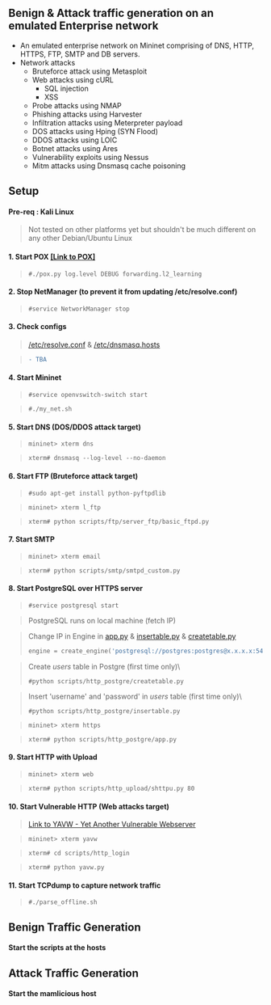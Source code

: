 ## Benign & Attack traffic generation on an emulated Enterprise network
* An emulated enterprise network on Mininet comprising of DNS, HTTP, HTTPS, FTP, SMTP and DB servers.
* Network attacks
  * Bruteforce attack using Metasploit
  * Web attacks using cURL
    * SQL injection
    * XSS
  * Probe attacks using NMAP
  * Phishing attacks using Harvester
  * Infiltration attacks using Meterpreter payload
  * DOS attacks using Hping (SYN Flood)
  * DDOS attacks using LOIC
  * Botnet attacks using Ares
  * Vulnerability exploits using Nessus
  * Mitm attacks using Dnsmasq cache poisoning
  
## Setup

#### Pre-req : Kali Linux
> Not tested on other platforms yet but shouldn't be much different on any other Debian/Ubuntu Linux

#### 1. Start POX [[Link to POX]](https://github.com/noxrepo/pox "POX Repo")
> ```console
> #./pox.py log.level DEBUG forwarding.l2_learning
> ```

#### 2. Stop NetManager (to prevent it from updating /etc/resolve.conf)
> ```console
> #service NetworkManager stop
> ```

#### 3. Check configs
> [/etc/resolve.conf](/resolve.conf) & [/etc/dnsmasq.hosts](/dnsmasq.hosts)

> ```diff
> - TBA
> ```

#### 4. Start Mininet
> ```console
> #service openvswitch-switch start
> ```

> ```console
> #./my_net.sh
> ```

#### 5. Start DNS (DOS/DDOS attack target)
> ```console
> mininet> xterm dns
> ```

> ```console
> xterm# dnsmasq --log-level --no-daemon
> ```

#### 6. Start FTP (Bruteforce attack target)
> ```console
> #sudo apt-get install python-pyftpdlib
> ```

> ```console
> mininet> xterm l_ftp
> ```

> ```console
> xterm# python scripts/ftp/server_ftp/basic_ftpd.py
> ```

#### 7. Start SMTP
> ```console
> mininet> xterm email
> ```

> ```console
> xterm# python scripts/smtp/smtpd_custom.py
> ```

#### 8. Start PostgreSQL over HTTPS server
> ```console
> #service postgresql start
> ```

> PostgreSQL runs on local machine (fetch IP)

> Change IP in Engine in [app.py](scripts/http_postgre/app.py) & [insertable.py](/scripts/http_postgre/insertable.py) & [createtable.py](scripts/http_postgre/createtable.py)
> ```python
> engine = create_engine('postgresql://postgres:postgres@x.x.x.x:5432/test', echo=True)
> ```

> Create *users* table in Postgre (first time only)\
> ```console
> #python scripts/http_postgre/createtable.py
> ```

> Insert 'username' and 'password' in *users* table (first time only)\
> ```console
> #python scripts/http_postgre/insertable.py
> ```

> ```console
> mininet> xterm https
> ```

> ```console
> xterm# python scripts/http_postgre/app.py
> ```

#### 9. Start HTTP with Upload
> ```console
> mininet> xterm web
> ```

> ```console
> xterm# python scripts/http_upload/shttpu.py 80
> ```

#### 10. Start Vulnerable HTTP (Web attacks target)
> [Link to YAVW - Yet Another Vulnerable Webserver](https://github.com/noleti/yavw)

> ```console
> mininet> xterm yavw
> ```

> ```console
> xterm# cd scripts/http_login
> ```

> ```console
> xterm# python yavw.py
> ```

#### 11. Start TCPdump to capture network traffic
> ```console
> #./parse_offline.sh
> ```


## Benign Traffic Generation
#### Start the scripts at the hosts

## Attack Traffic Generation
#### Start the mamlicious host
